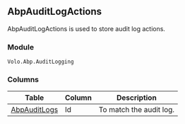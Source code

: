 ## AbpAuditLogActions

AbpAuditLogActions is used to store audit log actions.

### Module

`Volo.Abp.AuditLogging`

### Columns

| Table | Column | Description |
| --- | --- | --- |
| [AbpAuditLogs](AbpAuditLogs.md) | Id | To match the audit log. |
